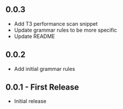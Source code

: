 ## 0.0.3
* Add T3 performance scan snippet
* Update grammar rules to be more specific
* Update README

## 0.0.2
* Add initial grammar rules

## 0.0.1 - First Release
* Initial release
